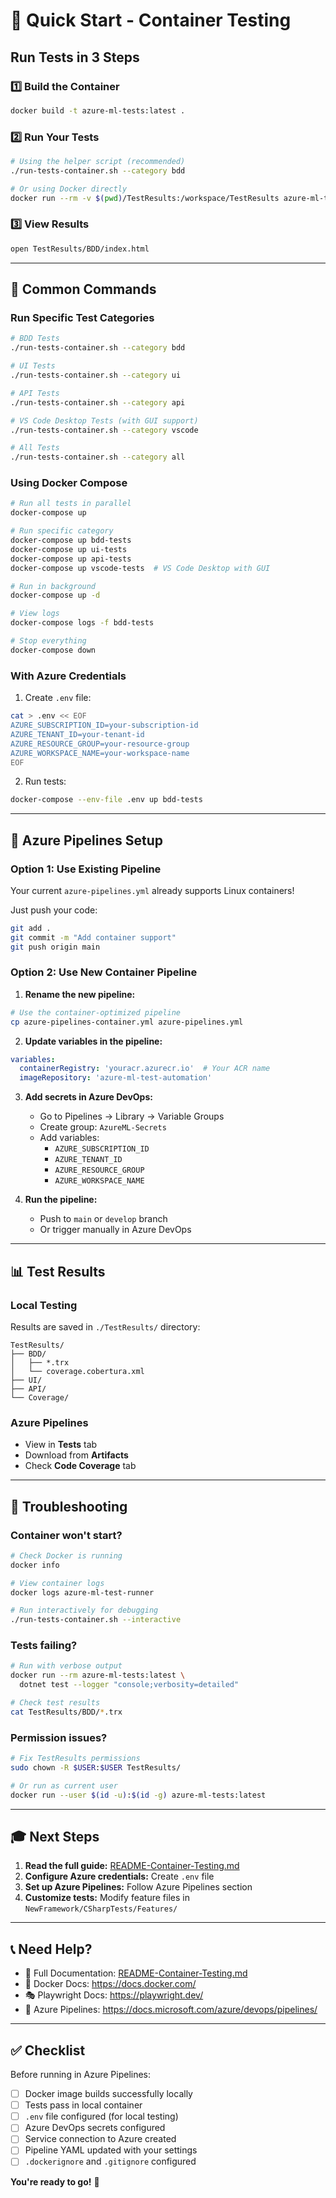 # 🚀 Quick Start - Container Testing

## Run Tests in 3 Steps

### 1️⃣ Build the Container
```bash
docker build -t azure-ml-tests:latest .
```

### 2️⃣ Run Your Tests
```bash
# Using the helper script (recommended)
./run-tests-container.sh --category bdd

# Or using Docker directly
docker run --rm -v $(pwd)/TestResults:/workspace/TestResults azure-ml-tests:latest
```

### 3️⃣ View Results
```bash
open TestResults/BDD/index.html
```

---

## 🎯 Common Commands

### Run Specific Test Categories

```bash
# BDD Tests
./run-tests-container.sh --category bdd

# UI Tests
./run-tests-container.sh --category ui

# API Tests
./run-tests-container.sh --category api

# VS Code Desktop Tests (with GUI support)
./run-tests-container.sh --category vscode

# All Tests
./run-tests-container.sh --category all
```

### Using Docker Compose

```bash
# Run all tests in parallel
docker-compose up

# Run specific category
docker-compose up bdd-tests
docker-compose up ui-tests
docker-compose up api-tests
docker-compose up vscode-tests  # VS Code Desktop with GUI

# Run in background
docker-compose up -d

# View logs
docker-compose logs -f bdd-tests

# Stop everything
docker-compose down
```

### With Azure Credentials

1. Create `.env` file:
```bash
cat > .env << EOF
AZURE_SUBSCRIPTION_ID=your-subscription-id
AZURE_TENANT_ID=your-tenant-id
AZURE_RESOURCE_GROUP=your-resource-group
AZURE_WORKSPACE_NAME=your-workspace-name
EOF
```

2. Run tests:
```bash
docker-compose --env-file .env up bdd-tests
```

---

## 🔧 Azure Pipelines Setup

### Option 1: Use Existing Pipeline
Your current `azure-pipelines.yml` already supports Linux containers!

Just push your code:
```bash
git add .
git commit -m "Add container support"
git push origin main
```

### Option 2: Use New Container Pipeline

1. **Rename the new pipeline:**
```bash
# Use the container-optimized pipeline
cp azure-pipelines-container.yml azure-pipelines.yml
```

2. **Update variables in the pipeline:**
```yaml
variables:
  containerRegistry: 'youracr.azurecr.io'  # Your ACR name
  imageRepository: 'azure-ml-test-automation'
```

3. **Add secrets in Azure DevOps:**
   - Go to Pipelines → Library → Variable Groups
   - Create group: `AzureML-Secrets`
   - Add variables:
     - `AZURE_SUBSCRIPTION_ID`
     - `AZURE_TENANT_ID`
     - `AZURE_RESOURCE_GROUP`
     - `AZURE_WORKSPACE_NAME`

4. **Run the pipeline:**
   - Push to `main` or `develop` branch
   - Or trigger manually in Azure DevOps

---

## 📊 Test Results

### Local Testing
Results are saved in `./TestResults/` directory:
```
TestResults/
├── BDD/
│   ├── *.trx
│   └── coverage.cobertura.xml
├── UI/
├── API/
└── Coverage/
```

### Azure Pipelines
- View in **Tests** tab
- Download from **Artifacts**
- Check **Code Coverage** tab

---

## 🐛 Troubleshooting

### Container won't start?
```bash
# Check Docker is running
docker info

# View container logs
docker logs azure-ml-test-runner

# Run interactively for debugging
./run-tests-container.sh --interactive
```

### Tests failing?
```bash
# Run with verbose output
docker run --rm azure-ml-tests:latest \
  dotnet test --logger "console;verbosity=detailed"

# Check test results
cat TestResults/BDD/*.trx
```

### Permission issues?
```bash
# Fix TestResults permissions
sudo chown -R $USER:$USER TestResults/

# Or run as current user
docker run --user $(id -u):$(id -g) azure-ml-tests:latest
```

---

## 🎓 Next Steps

1. **Read the full guide:** [README-Container-Testing.md](README-Container-Testing.md)
2. **Configure Azure credentials:** Create `.env` file
3. **Set up Azure Pipelines:** Follow Azure Pipelines section
4. **Customize tests:** Modify feature files in `NewFramework/CSharpTests/Features/`

---

## 📞 Need Help?

- 📖 Full Documentation: [README-Container-Testing.md](README-Container-Testing.md)
- 🐳 Docker Docs: https://docs.docker.com/
- 🎭 Playwright Docs: https://playwright.dev/
- 🔵 Azure Pipelines: https://docs.microsoft.com/azure/devops/pipelines/

---

## ✅ Checklist

Before running in Azure Pipelines:

- [ ] Docker image builds successfully locally
- [ ] Tests pass in local container
- [ ] `.env` file configured (for local testing)
- [ ] Azure DevOps secrets configured
- [ ] Service connection to Azure created
- [ ] Pipeline YAML updated with your settings
- [ ] `.dockerignore` and `.gitignore` configured

**You're ready to go!** 🎉